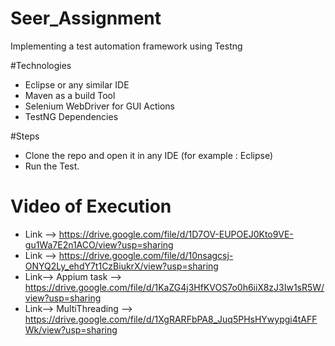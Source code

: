 # Seer_Assignment
Implementing a test automation framework using Testng 


#Technologies
* Eclipse or any similar IDE
* Maven as a build Tool
* Selenium WebDriver for GUI Actions
* TestNG Dependencies


#Steps

* Clone the repo and open it in any IDE (for example : Eclipse)
* Run the Test.

# Video of Execution
* Link --> https://drive.google.com/file/d/1D7OV-EUPOEJ0Kto9VE-gu1Wa7E2n1ACO/view?usp=sharing   
* Link --> https://drive.google.com/file/d/10nsagcsj-ONYQ2Ly_ehdY7t1CzBiukrX/view?usp=sharing
* Link--> Appium task --> https://drive.google.com/file/d/1KaZG4j3HfKVOS7o0h6iiX8zJ3Iw1sR5W/view?usp=sharing
* Link--> MultiThreading --> https://drive.google.com/file/d/1XgRARFbPA8_Juq5PHsHYwypgi4tAFFWk/view?usp=sharing
